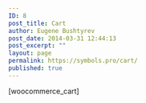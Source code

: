 ```yaml
---
ID: 8
post_title: Cart
author: Eugene Bushtyrev
post_date: 2014-03-31 12:44:13
post_excerpt: ""
layout: page
permalink: https://symbols.pro/cart/
published: true
---
```

[woocommerce_cart]